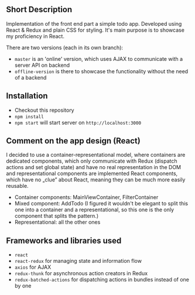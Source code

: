 Short Description
-----------------
Implementation of the front end part a simple todo app. Developed using React & Redux and plain CSS for styling. It's main 
purpose is to showcase my proficiency in React.

There are two versions (each in its own branch): 
- `master` is an 'online' version, which uses AJAX to communicate with a server API on backend
- `offline-version` is there to showcase the functionality without the need of a backend

Installation
-----------------
- Checkout this repository
- `npm install`
- `npm start` will start server on `http://localhost:3000`

Comment on the app design (React)
-----------------
I decided to use a container-representational model, where containers are dedicated components, which only communicate with 
Redux (dispatch actions and set global state) and have no real representation in the DOM and representational components are 
implemented React components, which have no „clue” about React, meaning they can be much more easily reusable.
- Container components: MainViewContainer, FilterContainer
- Mixed component: AddTodo (I figured it wouldn't be elegant to split this one into a container and a representational, so 
this one is the only component that splits the pattern.)
- Representational: all the other ones

Frameworks and libraries used
-----------------
- `react`
- `react-redux` for managing state and information flow
- `axios` for AJAX
- `redux-thunk` for asynchronous action creators in Redux
- `redux-batched-actions` for dispatching actions in bundles instead of one by one